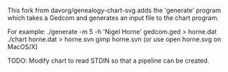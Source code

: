 This fork from davorg/genealogy-chart-svg adds the 'generate' program
which takes a Gedcom and generates an input file to the chart program.

For example:
	./generate -m 5 -h 'Nigel Horne' gedcom.ged > horne.dat
	./chart horne.dat > horne.svn
	gimp horne.svn (or use open horne.svg on MacOS/X)

TODO:  Modify chart to read STDIN so that a pipeline can be created.
